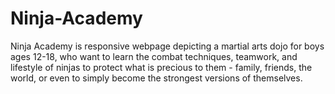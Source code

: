 # Ninja-Academy
Ninja Academy is responsive webpage depicting a martial arts dojo for boys ages 12-18, who want to learn the combat techniques, teamwork, and lifestyle of ninjas to protect what is precious to them - family, friends, the world, or even to simply become the strongest versions of themselves.
